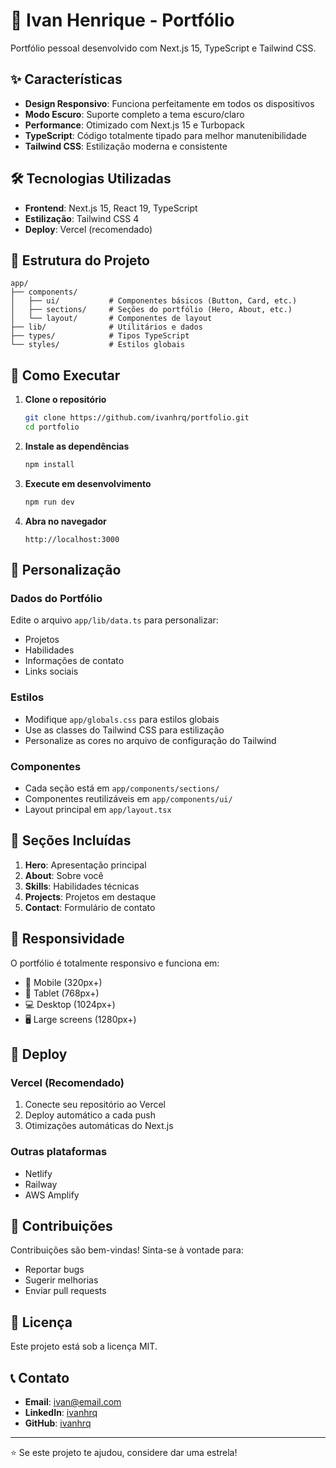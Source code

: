 # 🚀 Ivan Henrique - Portfólio

Portfólio pessoal desenvolvido com Next.js 15, TypeScript e Tailwind CSS.

## ✨ Características

- **Design Responsivo**: Funciona perfeitamente em todos os dispositivos
- **Modo Escuro**: Suporte completo a tema escuro/claro
- **Performance**: Otimizado com Next.js 15 e Turbopack
- **TypeScript**: Código totalmente tipado para melhor manutenibilidade
- **Tailwind CSS**: Estilização moderna e consistente

## 🛠️ Tecnologias Utilizadas

- **Frontend**: Next.js 15, React 19, TypeScript
- **Estilização**: Tailwind CSS 4
- **Deploy**: Vercel (recomendado)

## 📁 Estrutura do Projeto

```
app/
├── components/
│   ├── ui/           # Componentes básicos (Button, Card, etc.)
│   ├── sections/     # Seções do portfólio (Hero, About, etc.)
│   └── layout/       # Componentes de layout
├── lib/              # Utilitários e dados
├── types/            # Tipos TypeScript
└── styles/           # Estilos globais
```

## 🚀 Como Executar

1. **Clone o repositório**
   ```bash
   git clone https://github.com/ivanhrq/portfolio.git
   cd portfolio
   ```

2. **Instale as dependências**
   ```bash
   npm install
   ```

3. **Execute em desenvolvimento**
   ```bash
   npm run dev
   ```

4. **Abra no navegador**
   ```
   http://localhost:3000
   ```

## 📝 Personalização

### Dados do Portfólio
Edite o arquivo `app/lib/data.ts` para personalizar:
- Projetos
- Habilidades
- Informações de contato
- Links sociais

### Estilos
- Modifique `app/globals.css` para estilos globais
- Use as classes do Tailwind CSS para estilização
- Personalize as cores no arquivo de configuração do Tailwind

### Componentes
- Cada seção está em `app/components/sections/`
- Componentes reutilizáveis em `app/components/ui/`
- Layout principal em `app/layout.tsx`

## 🎨 Seções Incluídas

1. **Hero**: Apresentação principal
2. **About**: Sobre você
3. **Skills**: Habilidades técnicas
4. **Projects**: Projetos em destaque
5. **Contact**: Formulário de contato

## 📱 Responsividade

O portfólio é totalmente responsivo e funciona em:
- 📱 Mobile (320px+)
- 📱 Tablet (768px+)
- 💻 Desktop (1024px+)
- 🖥️ Large screens (1280px+)

## 🚀 Deploy

### Vercel (Recomendado)
1. Conecte seu repositório ao Vercel
2. Deploy automático a cada push
3. Otimizações automáticas do Next.js

### Outras plataformas
- Netlify
- Railway
- AWS Amplify

## 🤝 Contribuições

Contribuições são bem-vindas! Sinta-se à vontade para:
- Reportar bugs
- Sugerir melhorias
- Enviar pull requests

## 📄 Licença

Este projeto está sob a licença MIT.

## 📞 Contato

- **Email**: ivan@email.com
- **LinkedIn**: [ivanhrq](https://linkedin.com/in/ivanhrq)
- **GitHub**: [ivanhrq](https://github.com/ivanhrq)

---

⭐ Se este projeto te ajudou, considere dar uma estrela!
